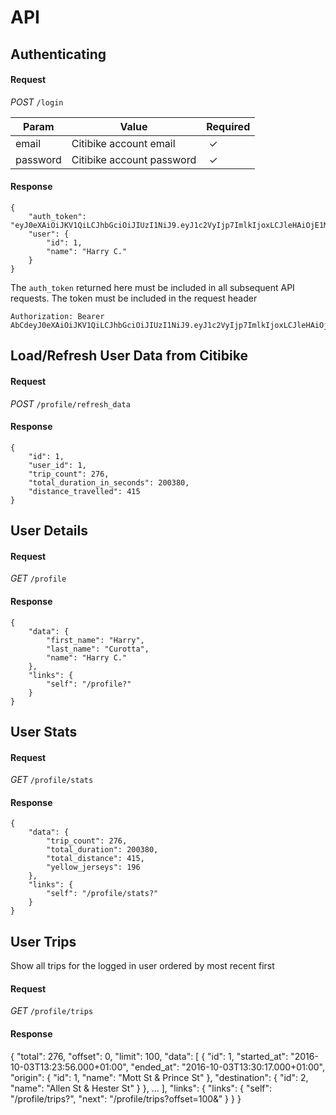 # API 

## Authenticating

#### Request

*POST* `/login`

| Param | Value | Required |
| --- | --- | --- |
| email | Citibike account email |  ✓ |
| password | Citibike account password |  ✓ |

#### Response

```
{
    "auth_token": "eyJ0eXAiOiJKV1QiLCJhbGciOiJIUzI1NiJ9.eyJ1c2VyIjp7ImlkIjoxLCJleHAiOjE1MDAyNDA2MDMsImlhdCI6MTUwMDIzNzAwM319.pDARrli20g9LVPqtuFJv5js3eBomInYgXndXQUJ43T8",
    "user": {
        "id": 1,
        "name": "Harry C."
    }
}
```

The `auth_token` returned here must be included in all subsequent API requests. The token must be included in the request header

```
Authorization: Bearer AbCdeyJ0eXAiOiJKV1QiLCJhbGciOiJIUzI1NiJ9.eyJ1c2VyIjp7ImlkIjoxLCJleHAiOjE1MDAyNDA2MDMsImlhdCI6MTUwMDIzNzAwM319.pDARrli20g9LVPqtuFJv5js3eBomInYgXndXQUJ43T8Ef123456
```

## Load/Refresh User Data from Citibike

#### Request

*POST* `/profile/refresh_data`

#### Response 

```
{
    "id": 1,
    "user_id": 1,
    "trip_count": 276,
    "total_duration_in_seconds": 200380,
    "distance_travelled": 415
}
```

## User Details

#### Request

*GET* `/profile`

#### Response 

```
{
    "data": {
        "first_name": "Harry",
        "last_name": "Curotta",
        "name": "Harry C."
    },
    "links": {
        "self": "/profile?"
    }
}
```

## User Stats

#### Request

*GET* `/profile/stats`

#### Response 

```
{
    "data": {
        "trip_count": 276,
        "total_duration": 200380,
        "total_distance": 415,
        "yellow_jerseys": 196
    },
    "links": {
        "self": "/profile/stats?"
    }
}
```

## User Trips
Show all trips for the logged in user ordered by most recent first

#### Request

*GET* `/profile/trips`

#### Response 

{
    "total": 276,
    "offset": 0,
    "limit": 100,
    "data": [
        {
            "id": 1,
            "started_at": "2016-10-03T13:23:56.000+01:00",
            "ended_at": "2016-10-03T13:30:17.000+01:00",
            "origin": {
                "id": 1,
                "name": "Mott St & Prince St"
            },
            "destination": {
                "id": 2,
                "name": "Allen St & Hester St"
            }
        },
      ...
    ],
    "links": {
        "links": {
            "self": "/profile/trips?",
            "next": "/profile/trips?offset=100&"
        }
    }
}
```

